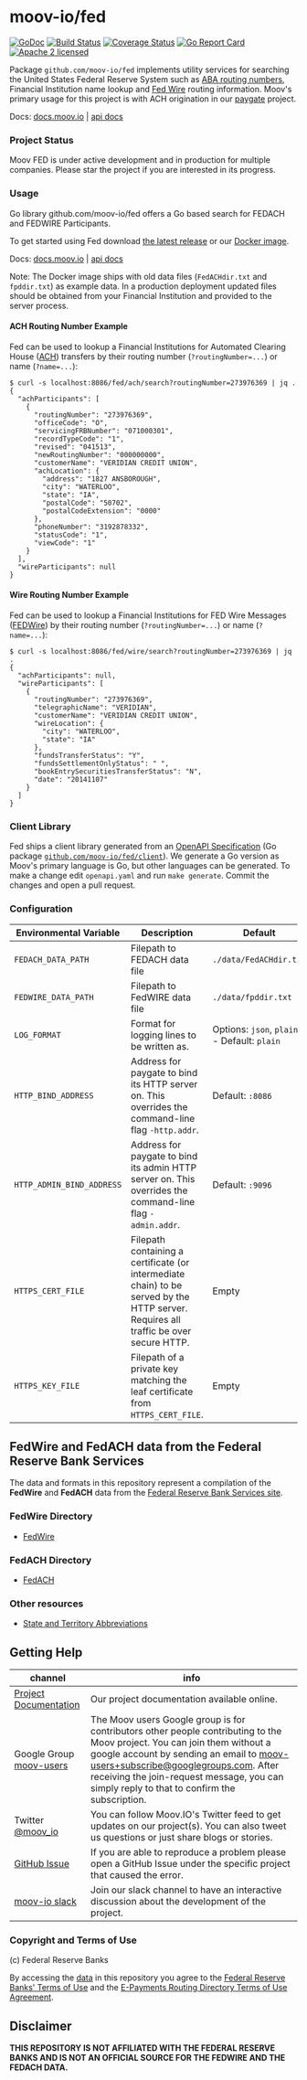 moov-io/fed
===
[![GoDoc](https://godoc.org/github.com/moov-io/fed?status.svg)](https://godoc.org/github.com/moov-io/fed)
[![Build Status](https://travis-ci.com/moov-io/fed.svg?branch=master)](https://travis-ci.com/moov-io/fed)
[![Coverage Status](https://codecov.io/gh/moov-io/fed/branch/master/graph/badge.svg)](https://codecov.io/gh/moov-io/fed)
[![Go Report Card](https://goreportcard.com/badge/github.com/moov-io/fed)](https://goreportcard.com/report/github.com/moov-io/fed)
[![Apache 2 licensed](https://img.shields.io/badge/license-Apache2-blue.svg)](https://raw.githubusercontent.com/moov-io/fed/master/LICENSE)

Package `github.com/moov-io/fed` implements utility services for searching the United States Federal Reserve System such as [ABA routing numbers](https://en.wikipedia.org/wiki/ABA_routing_transit_number), Financial Institution name lookup and [Fed Wire](https://en.wikipedia.org/wiki/Fedwire) routing information. Moov's primary usage for this project is with ACH origination in our [paygate](https://github.com/moov-io/paygate) project.

Docs: [docs.moov.io](https://docs.moov.io/fed/) | [api docs](https://api.moov.io/apps/fed/)

### Project Status

Moov FED is under active development and in production for multiple companies. Please star the project if you are interested in its progress.

### Usage

Go library
github.com/moov-io/fed offers a Go based search for FEDACH and FEDWIRE Participants.

To get started using Fed download [the latest release](https://github.com/moov-io/fed/releases/latest) or our [Docker image](https://hub.docker.com/r/moov/fed/tags).

Docs: [docs.moov.io](https://docs.moov.io/) | [api docs](https://api.moov.io/apps/fed/)

Note: The Docker image ships with old data files (`FedACHdir.txt` and `fpddir.txt`) as example data. In a production deployment updated files should be obtained from your Financial Institution and provided to the server process.

#### ACH Routing Number Example

Fed can be used to lookup a Financial Institutions for Automated Clearing House ([ACH](https://en.wikipedia.org/wiki/Automated_Clearing_House)) transfers by their routing number (`?routingNumber=...`) or name (`?name=...`):

```
$ curl -s localhost:8086/fed/ach/search?routingNumber=273976369 | jq .
{
  "achParticipants": [
    {
      "routingNumber": "273976369",
      "officeCode": "O",
      "servicingFRBNumber": "071000301",
      "recordTypeCode": "1",
      "revised": "041513",
      "newRoutingNumber": "000000000",
      "customerName": "VERIDIAN CREDIT UNION",
      "achLocation": {
        "address": "1827 ANSBOROUGH",
        "city": "WATERLOO",
        "state": "IA",
        "postalCode": "50702",
        "postalCodeExtension": "0000"
      },
      "phoneNumber": "3192878332",
      "statusCode": "1",
      "viewCode": "1"
    }
  ],
  "wireParticipants": null
}
```

#### Wire Routing Number Example

Fed can be used to lookup a Financial Institutions for FED Wire Messages ([FEDWire](https://en.wikipedia.org/wiki/Fedwire)) by their routing number (`?routingNumber=...`) or name (`?name=...`):

```
$ curl -s localhost:8086/fed/wire/search?routingNumber=273976369 | jq .
{
  "achParticipants": null,
  "wireParticipants": [
    {
      "routingNumber": "273976369",
      "telegraphicName": "VERIDIAN",
      "customerName": "VERIDIAN CREDIT UNION",
      "wireLocation": {
        "city": "WATERLOO",
        "state": "IA"
      },
      "fundsTransferStatus": "Y",
      "fundsSettlementOnlyStatus": " ",
      "bookEntrySecuritiesTransferStatus": "N",
      "date": "20141107"
    }
  ]
}
```

### Client Library

Fed ships a client library generated from an [OpenAPI Specification](https://en.wikipedia.org/wiki/OpenAPI_Specification) (Go package [`github.com/moov-io/fed/client`](https://godoc.org/github.com/moov-io/fed/client)). We generate a Go version as Moov's primary language is Go, but other languages can be generated. To make a change edit `openapi.yaml` and run `make generate`. Commit the changes and open a pull request.

### Configuration

| Environmental Variable | Description | Default |
|-----|-----|-----|
| `FEDACH_DATA_PATH` | Filepath to FEDACH data file | `./data/FedACHdir.txt` |
| `FEDWIRE_DATA_PATH` | Filepath to FedWIRE data file | `./data/fpddir.txt` |
| `LOG_FORMAT` | Format for logging lines to be written as. | Options: `json`, `plain` - Default: `plain` |
| `HTTP_BIND_ADDRESS` | Address for paygate to bind its HTTP server on. This overrides the command-line flag `-http.addr`. | Default: `:8086` |
| `HTTP_ADMIN_BIND_ADDRESS` | Address for paygate to bind its admin HTTP server on. This overrides the command-line flag `-admin.addr`. | Default: `:9096` |
| `HTTPS_CERT_FILE` | Filepath containing a certificate (or intermediate chain) to be served by the HTTP server. Requires all traffic be over secure HTTP. | Empty |
| `HTTPS_KEY_FILE`  | Filepath of a private key matching the leaf certificate from `HTTPS_CERT_FILE`. | Empty |


## FedWire and FedACH data from the Federal Reserve Bank Services

The data and formats in this repository represent a compilation of the **FedWire** and **FedACH** data from the [Federal Reserve Bank Services site](https://frbservices.org/).

### FedWire Directory

* [FedWire](./docs/fpddir.md)

### FedACH Directory

* [FedACH](./docs/FedACHdir.md)

### Other resources

* [State and Territory Abbreviations](./docs/Fed_STATE_CODES.md)

## Getting Help

 channel | info
 ------- | -------
[Project Documentation](https://docs.moov.io/) | Our project documentation available online.
Google Group [moov-users](https://groups.google.com/forum/#!forum/moov-users)| The Moov users Google group is for contributors other people contributing to the Moov project. You can join them without a google account by sending an email to [moov-users+subscribe@googlegroups.com](mailto:moov-users+subscribe@googlegroups.com). After receiving the join-request message, you can simply reply to that to confirm the subscription.
Twitter [@moov_io](https://twitter.com/moov_io)	| You can follow Moov.IO's Twitter feed to get updates on our project(s). You can also tweet us questions or just share blogs or stories.
[GitHub Issue](https://github.com/moov-io) | If you are able to reproduce a problem please open a GitHub Issue under the specific project that caused the error.
[moov-io slack](https://slack.moov.io/) | Join our slack channel to have an interactive discussion about the development of the project.

### Copyright and Terms of Use

(c) Federal Reserve Banks

By accessing the [data](./data/) in this repository you agree to the [Federal Reserve Banks' Terms of Use](https://frbservices.org/terms/index.html) and the [E-Payments Routing Directory Terms of Use Agreement](https://www.frbservices.org/EPaymentsDirectory/agreement.html).

## Disclaimer

**THIS REPOSITORY IS NOT AFFILIATED WITH THE FEDERAL RESERVE BANKS AND IS NOT AN OFFICIAL SOURCE FOR THE FEDWIRE AND THE FEDACH DATA.**
